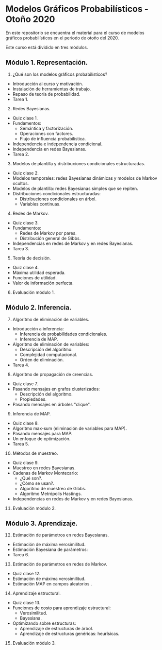 # Modelos Gráficos Probabilísticos - Otoño 2020

En este repositorio se encuentra el material para el curso de modelos gráficos probabilísticos en el periodo de otoño del 2020.

Este curso está dividido en tres módulos.

## Módulo 1. Representación.
1. ¿Qué son los modelos gráficos probabilísticos?
  - Introducción al curso y motivación.
  - Instalación de herramientas de trabajo.
  - Repaso de teoría de probabilidad.
  - Tarea 1.
  
2. Redes Bayesianas.
  - Quiz clase 1.
  - Fundamentos:
      - Semántica y factorización.
      - Operaciones con factores.
      - Flujo de influencia probabilística.
  - Independencia e independencia condicional.
  - Independencia en redes Bayesianas.
  - Tarea 2.
  
3. Modelos de plantilla y distribuciones condicionales estructuradas.
  - Quiz clase 2.
  - Modelos temporales: redes Bayesianas dinámicas y modelos de Markov ocultos.
  - Modelos de plantilla: redes Bayesianas simples que se repiten.
  - Distribuciones condicionales estructuradas:
      - Distribuciones condicionales en árbol.
      - Variables continuas.
   
4. Redes de Markov.
  - Quiz clase 3.
  - Fundamentos:
      - Redes de Markov por pares.
      - Distribución general de Gibbs.
  - Independencias en redes de Markov y en redes Bayesianas.
  - Tarea 3. 

5. Teoría de decisión.
  - Quiz clase 4.
  - Máxima utilidad esperada.
  - Funciones de utilidad.
  - Valor de información perfecta.
  
6. Evaluación módulo 1.

## Módulo 2. Inferencia.
7. Algoritmo de eliminación de variables.
  - Introducción a inferencia:
      - Inferencia de probabilidades condicionales.
      - Inferencia de MAP.
  - Algoritmo de eliminación de variables:
      - Descripción del algoritmo.
      - Complejidad computacional.
      - Orden de eliminación.
  - Tarea 4.
  
8. Algoritmo de propagación de creencias.
  - Quiz clase 7.
  - Pasando mensajes en grafos clusterizados:
      - Descripción del algoritmo.
      - Propiedades.
  - Pasando mensajes en árboles "clique".
  
9. Inferencia de MAP.
  - Quiz clase 8.
  - Algoritmo max-sum (eliminación de variables para MAP).
  - Pasando mensajes para MAP.
  - Un enfoque de optimización.
  - Tarea 5.
   
10. Métodos de muestreo.
  - Quiz clase 9.
  - Muestreo en redes Bayesianas.
  - Cadenas de Markov Montecarlo:
      - ¿Qué son?.
      - ¿Cómo se usan?.
      - Algoritmo de muestreo de Gibbs.
      - Algoritmo Metrópolis Hastings.
  - Independencias en redes de Markov y en redes Bayesianas.

11. Evaluación módulo 2.

## Módulo 3. Aprendizaje.
12. Estimación de parámetros en redes Bayesianas.
  - Estimación de máxima verosimilitud.
  - Estimación Bayesiana de parámetros:
  - Tarea 6.
  
13. Estimación de parámetros en redes de Markov.
  - Quiz clase 12.
  - Estimación de máxima verosimilitud.
  - Estimación MAP en campos aleatorios .
  
14. Aprendizaje estructural.
  - Quiz clase 13.
  - Funciones de costo para aprendizaje estructural:
      - Verosimilitud.
      - Bayesiana.
  - Optimizando sobre estructuras:
      - Aprendizaje de estructuras de árbol.
      - Aprendizaje de estructuras genéricas: heurísicas.

15. Evaluación módulo 3.
